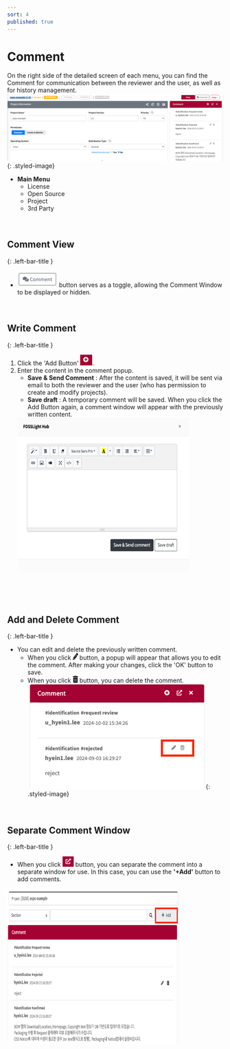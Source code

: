 ```yaml
---
sort: 4
published: true
---
```


# Comment
On the right side of the detailed screen of each menu, you can find the Comment for communication between the reviewer and the user, as well as for history management. 
![CommentView](../../images/common/comment/comment_view.png){: .styled-image}  
- **Main Menu** 
    - License
    - Open Source
    - Project
    - 3rd Party
<br><br><br>

## Comment View
{: .left-bar-title }
- ![ShowHideComment](../../images/common/comment/show_hide_btn.png) button serves as a toggle,  allowing the Comment Window to be displayed or hidden.
<br><br><br> 

## Write Comment
{: .left-bar-title }  
1. Click the 'Add Button' ![AddComment](../../images/common/comment/btn_add_comment.png).  
2. Enter the content in the comment popup.  
    - **Save & Send Comment** : After the content is saved, it will be sent via email to both the reviewer and the user (who has permission to create and modify projects).  
    - **Save draft** : A temporary comment will be saved. When you click the Add Button again, a comment window will appear with the previously written content.  
    <img src="../../images/common/comment/comment_edit_popup.png" width="400" height="360" alt="EditPopup" class="styled-image" />  
<br><br><br> 

## Add and Delete Comment 
{: .left-bar-title }
- You can edit and delete the previously written comment.  
    - When you click <img src="../../images/common/oss_table_buttons/bulk_edit.png" width="12" height="16" alt="Edit" /> button, a popup will appear that allows you to edit the comment. After making your changes, click the 'OK' button to save.  
    - When you click <img src="../../images/common/oss_table_buttons/trash_can.png" width="12" height="16" alt="TrashCan" /> button, you can delete the comment.
    ![BtnEditDelComment](../../images/common/comment/btn_edit_del_comment.png){: .styled-image}
<br><br><br> 

## Separate Comment Window
{: .left-bar-title }
- When you click ![ShowCommentWindow](../../images/common/comment/show_comment_window.png) button, you can separate the comment into a separate window for use. In this case, you can use the **'+Add'** button to add comments.  
 <img src="../../images/common/comment/comment_window_add.png" width="400" height="360" alt="CommentWindowAdd"  class="styled-image" />  



